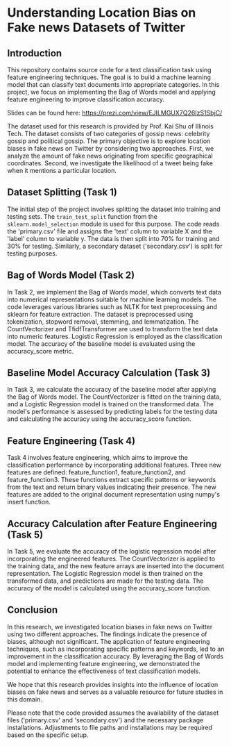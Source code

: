 # Understanding Location Bias on Fake news Datasets of Twitter

## Introduction
This repository contains source code for a text classification task using feature engineering techniques. The goal is to build a machine learning model that can classify text documents into appropriate categories. In this project, we focus on implementing the Bag of Words model and applying feature engineering to improve classification accuracy.

Slides can be found here: https://prezi.com/view/EJILMGUX7Q26IzS1SbjC/

The dataset used for this research is provided by Prof. Kai Shu of Illinois Tech. The dataset consists of two categories of gossip news: celebrity gossip and political gossip. The primary objective is to explore location biases in fake news on Twitter by considering two approaches. First, we analyze the amount of fake news originating from specific geographical coordinates. Second, we investigate the likelihood of a tweet being fake when it mentions a particular location.

## Dataset Splitting (Task 1)
The initial step of the project involves splitting the dataset into training and testing sets. The `train_test_split` function from the `sklearn.model_selection` module is used for this purpose. The code reads the 'primary.csv' file and assigns the 'text' column to variable X and the 'label' column to variable y. The data is then split into 70% for training and 30% for testing. Similarly, a secondary dataset ('secondary.csv') is split for testing purposes.

## Bag of Words Model (Task 2)
In Task 2, we implement the Bag of Words model, which converts text data into numerical representations suitable for machine learning models. The code leverages various libraries such as NLTK for text preprocessing and sklearn for feature extraction. The dataset is preprocessed using tokenization, stopword removal, stemming, and lemmatization. The CountVectorizer and TfidfTransformer are used to transform the text data into numeric features. Logistic Regression is employed as the classification model. The accuracy of the baseline model is evaluated using the accuracy_score metric.

## Baseline Model Accuracy Calculation (Task 3)
In Task 3, we calculate the accuracy of the baseline model after applying the Bag of Words model. The CountVectorizer is fitted on the training data, and a Logistic Regression model is trained on the transformed data. The model's performance is assessed by predicting labels for the testing data and calculating the accuracy using the accuracy_score function.

## Feature Engineering (Task 4)
Task 4 involves feature engineering, which aims to improve the classification performance by incorporating additional features. Three new features are defined: feature_function1, feature_function2, and feature_function3. These functions extract specific patterns or keywords from the text and return binary values indicating their presence. The new features are added to the original document representation using numpy's insert function.

## Accuracy Calculation after Feature Engineering (Task 5)
In Task 5, we evaluate the accuracy of the logistic regression model after incorporating the engineered features. The CountVectorizer is applied to the training data, and the new feature arrays are inserted into the document representation. The Logistic Regression model is then trained on the transformed data, and predictions are made for the testing data. The accuracy of the model is calculated using the accuracy_score function.

## Conclusion
In this research, we investigated location biases in fake news on Twitter using two different approaches. The findings indicate the presence of biases, although not significant. The application of feature engineering techniques, such as incorporating specific patterns and keywords, led to an improvement in the classification accuracy. By leveraging the Bag of Words model and implementing feature engineering, we demonstrated the potential to enhance the effectiveness of text classification models.

We hope that this research provides insights into the influence of location biases on fake news and serves as a valuable resource for future studies in this domain.

Please note that the code provided assumes the availability of the dataset files ('primary.csv' and 'secondary.csv') and the necessary package installations. Adjustments to file paths and installations may be required based on the specific setup.
